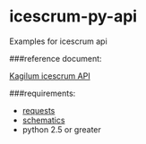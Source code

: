 icescrum-py-api
===============

Examples for icescrum api
 
###reference document:

[Kagilum icescrum API](https://www.kagilum.com/documentation/icescrum-api/task-api/#task-api_3)

###requirements: 
* [requests](https://github.com/kennethreitz/requests)  
* [schematics](https://github.com/j2labs/schematics)  
* python 2.5 or greater